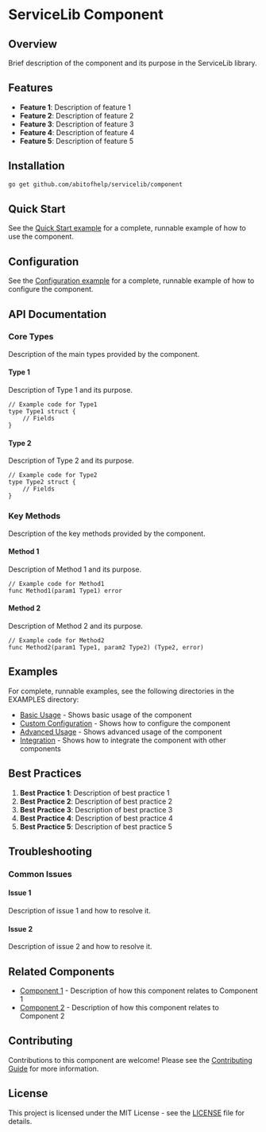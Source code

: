 # ServiceLib Component

## Overview

Brief description of the component and its purpose in the ServiceLib library.

## Features

- **Feature 1**: Description of feature 1
- **Feature 2**: Description of feature 2
- **Feature 3**: Description of feature 3
- **Feature 4**: Description of feature 4
- **Feature 5**: Description of feature 5

## Installation

```bash
go get github.com/abitofhelp/servicelib/component
```

## Quick Start

See the [Quick Start example](./EXAMPLES/component/basic_usage/README.md) for a complete, runnable example of how to use the component.

## Configuration

See the [Configuration example](./EXAMPLES/component/custom_configuration/README.md) for a complete, runnable example of how to configure the component.

## API Documentation

### Core Types

Description of the main types provided by the component.

#### Type 1

Description of Type 1 and its purpose.

```
// Example code for Type1
type Type1 struct {
    // Fields
}
```

#### Type 2

Description of Type 2 and its purpose.

```
// Example code for Type2
type Type2 struct {
    // Fields
}
```

### Key Methods

Description of the key methods provided by the component.

#### Method 1

Description of Method 1 and its purpose.

```
// Example code for Method1
func Method1(param1 Type1) error
```

#### Method 2

Description of Method 2 and its purpose.

```
// Example code for Method2
func Method2(param1 Type1, param2 Type2) (Type2, error)
```

## Examples

For complete, runnable examples, see the following directories in the EXAMPLES directory:

- [Basic Usage](./EXAMPLES/component/basic_usage/README.md) - Shows basic usage of the component
- [Custom Configuration](./EXAMPLES/component/custom_configuration/README.md) - Shows how to configure the component
- [Advanced Usage](./EXAMPLES/component/advanced_usage/README.md) - Shows advanced usage of the component
- [Integration](./EXAMPLES/component/integration/README.md) - Shows how to integrate the component with other components

## Best Practices

1. **Best Practice 1**: Description of best practice 1
2. **Best Practice 2**: Description of best practice 2
3. **Best Practice 3**: Description of best practice 3
4. **Best Practice 4**: Description of best practice 4
5. **Best Practice 5**: Description of best practice 5

## Troubleshooting

### Common Issues

#### Issue 1

Description of issue 1 and how to resolve it.

#### Issue 2

Description of issue 2 and how to resolve it.

## Related Components

- [Component 1](./component1/README.md) - Description of how this component relates to Component 1
- [Component 2](./component2/README.md) - Description of how this component relates to Component 2

## Contributing

Contributions to this component are welcome! Please see the [Contributing Guide](./CONTRIBUTING.md) for more information.

## License

This project is licensed under the MIT License - see the [LICENSE](./LICENSE) file for details.